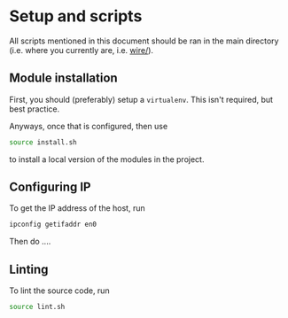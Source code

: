 # Setup and scripts

All scripts mentioned in this document should be ran in the main directory
(i.e. where you currently are, i.e. [wire/](../wire)).

## Module installation

First, you should (preferably) setup a `virtualenv`. This isn't required,
but best practice.

Anyways, once that is configured, then use

```bash
source install.sh
```

to install a local version of the modules in the project.

## Configuring IP

To get the IP address of the host, run

```bash
ipconfig getifaddr en0
```

Then do ....

## Linting

To lint the source code, run

```bash
source lint.sh
```
